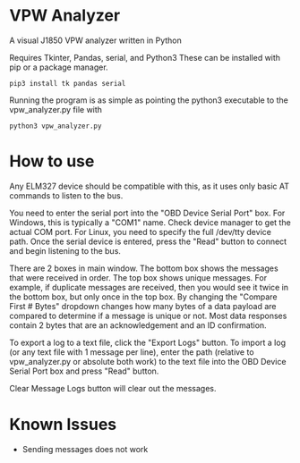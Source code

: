 # VPW Analyzer
A visual J1850 VPW analyzer written in Python

Requires Tkinter, Pandas, serial, and Python3
These can be installed with pip or a package manager.
```
pip3 install tk pandas serial
```

Running the program is as simple as pointing the python3 executable to the vpw_analyzer.py file with 
```
python3 vpw_analyzer.py
```
# How to use
Any ELM327 device should be compatible with this, as it uses only basic AT commands to listen to the bus. 

You need to enter the serial port into the "OBD Device Serial Port" box. For Windows, this is typically a "COM1" name. Check device manager to get the actual COM port.
For Linux, you need to specify the full /dev/tty device path. 
Once the serial device is entered, press the "Read" button to connect and begin listening to the bus.

There are 2 boxes in main window. The bottom box shows the messages that were received in order. The top box shows unique messages. For example, if duplicate messages are received, then you would see it twice in the bottom box, but only once in the top box. By changing the "Compare First # Bytes" dropdown changes how many bytes of a data payload are compared to determine if a message is unique or not. Most data responses contain 2 bytes that are an acknowledgement and an ID confirmation.

To export a log to a text file, click the "Export Logs" button.
To import a log (or any text file with 1 message per line), enter the path (relative to vpw_analyzer.py or absolute both work) to the text file into the OBD Device Serial Port box and press "Read" button.

Clear Message Logs button will clear out the messages.

# Known Issues
- Sending messages does not work

